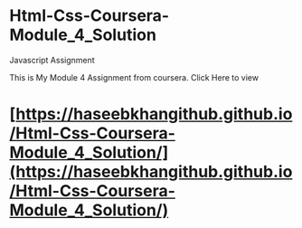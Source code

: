 # Html-Css-Coursera-Module_4_Solution
Javascript Assignment

This is My Module 4 Assignment from coursera.
Click Here to view
# [https://haseebkhangithub.github.io/Html-Css-Coursera-Module_4_Solution/](https://haseebkhangithub.github.io/Html-Css-Coursera-Module_4_Solution/)
